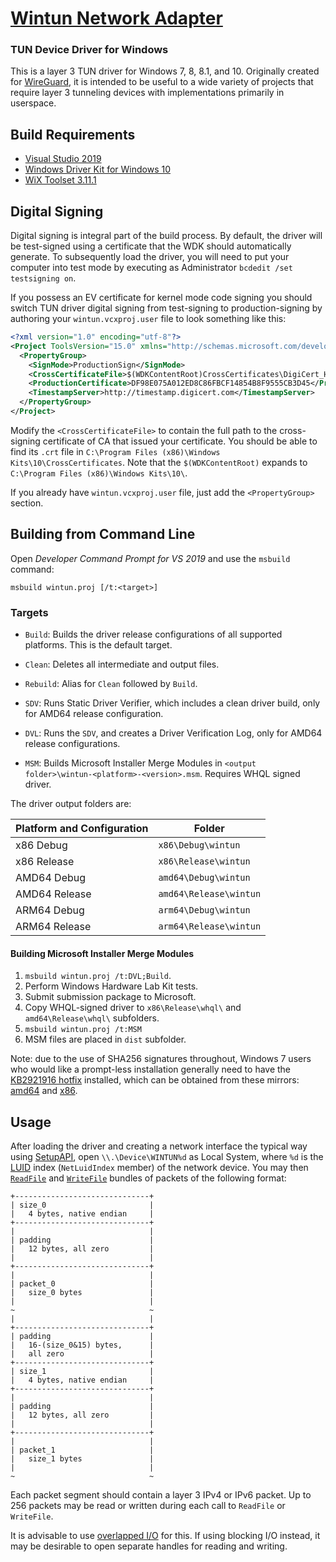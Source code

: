# [Wintun Network Adapter](https://www.wintun.net/)
### TUN Device Driver for Windows

This is a layer 3 TUN driver for Windows 7, 8, 8.1, and 10. Originally created for [WireGuard](https://www.wireguard.com/), it is intended to be useful to a wide variety of projects that require layer 3 tunneling devices with implementations primarily in userspace.

## Build Requirements

- [Visual Studio 2019](https://visualstudio.microsoft.com/downloads/)
- [Windows Driver Kit for Windows 10](https://docs.microsoft.com/en-us/windows-hardware/drivers/download-the-wdk)
- [WiX Toolset 3.11.1](http://wixtoolset.org/releases/)


## Digital Signing

Digital signing is integral part of the build process. By default, the driver will be test-signed using a certificate that the WDK should automatically generate. To subsequently load the driver, you will need to put your computer into test mode by executing as Administrator `bcdedit /set testsigning on`.

If you possess an EV certificate for kernel mode code signing you should switch TUN driver digital signing from test-signing to production-signing by authoring your `wintun.vcxproj.user` file to look something like this:

```xml
<?xml version="1.0" encoding="utf-8"?>
<Project ToolsVersion="15.0" xmlns="http://schemas.microsoft.com/developer/msbuild/2003">
  <PropertyGroup>
    <SignMode>ProductionSign</SignMode>
    <CrossCertificateFile>$(WDKContentRoot)CrossCertificates\DigiCert_High_Assurance_EV_Root_CA.crt</CrossCertificateFile>
    <ProductionCertificate>DF98E075A012ED8C86FBCF14854B8F9555CB3D45</ProductionCertificate>
    <TimestampServer>http://timestamp.digicert.com</TimestampServer>
  </PropertyGroup>
</Project>
```

Modify the `<CrossCertificateFile>` to contain the full path to the cross-signing certificate of CA that issued your certificate. You should be able to find its `.crt` file in `C:\Program Files (x86)\Windows Kits\10\CrossCertificates`. Note that the `$(WDKContentRoot)` expands to `C:\Program Files (x86)\Windows Kits\10\`.

If you already have `wintun.vcxproj.user` file, just add the `<PropertyGroup>` section.


## Building from Command Line

Open _Developer Command Prompt for VS 2019_ and use the `msbuild` command:

```
msbuild wintun.proj [/t:<target>]
```

### Targets

  - `Build`: Builds the driver release configurations of all supported platforms. This is the default target.

  - `Clean`: Deletes all intermediate and output files.

  - `Rebuild`: Alias for `Clean` followed by `Build`.

  - `SDV`: Runs Static Driver Verifier, which includes a clean driver build, only for AMD64 release configuration.

  - `DVL`: Runs the `SDV`, and creates a Driver Verification Log, only for AMD64 release configurations.

  - `MSM`: Builds Microsoft Installer Merge Modules in `<output folder>\wintun-<platform>-<version>.msm`. Requires WHQL signed driver.

The driver output folders are:

Platform and Configuration | Folder
-------------------------- | --------------------
x86 Debug                  | `x86\Debug\wintun`
x86 Release                | `x86\Release\wintun`
AMD64 Debug                | `amd64\Debug\wintun`
AMD64 Release              | `amd64\Release\wintun`
ARM64 Debug                | `arm64\Debug\wintun`
ARM64 Release              | `arm64\Release\wintun`

#### Building Microsoft Installer Merge Modules

1. `msbuild wintun.proj /t:DVL;Build`.
2. Perform Windows Hardware Lab Kit tests.
3. Submit submission package to Microsoft.
4. Copy WHQL-signed driver to `x86\Release\whql\` and `amd64\Release\whql\` subfolders.
5. `msbuild wintun.proj /t:MSM`
6. MSM files are placed in `dist` subfolder.

Note: due to the use of SHA256 signatures throughout, Windows 7 users who would like a prompt-less installation generally need to have the [KB2921916 hotfix](https://support.microsoft.com/en-us/help/2921916/the-untrusted-publisher-dialog-box-appears-when-you-install-a-driver-i) installed, which can be obtained from these mirrors: [amd64](https://download.wireguard.com/windows-toolchain/distfiles/Windows6.1-KB2921916-x64.msu) and [x86](https://download.wireguard.com/windows-toolchain/distfiles/Windows6.1-KB2921916-x86.msu).

## Usage

After loading the driver and creating a network interface the typical way using [SetupAPI](https://docs.microsoft.com/en-us/windows-hardware/drivers/install/setupapi), open `\\.\Device\WINTUN%d` as Local System, where `%d` is the [LUID](https://docs.microsoft.com/en-us/windows/desktop/api/ifdef/ns-ifdef-_net_luid_lh) index (`NetLuidIndex` member) of the network device. You may then [`ReadFile`](https://docs.microsoft.com/en-us/windows/desktop/api/fileapi/nf-fileapi-readfile) and [`WriteFile`](https://docs.microsoft.com/en-us/windows/desktop/api/fileapi/nf-fileapi-writefile) bundles of packets of the following format:

```
+------------------------------+
| size_0                       |
|   4 bytes, native endian     |
+------------------------------+
|                              |
| padding                      |
|   12 bytes, all zero         |
|                              |
+------------------------------+
|                              |
| packet_0                     |
|   size_0 bytes               |
|                              |
~                              ~
|                              |
+------------------------------+
| padding                      |
|   16-(size_0&15) bytes,      |
|   all zero                   |
+------------------------------+
| size_1                       |
|   4 bytes, native endian     |
+------------------------------+
|                              |
| padding                      |
|   12 bytes, all zero         |
|                              |
+------------------------------+
|                              |
| packet_1                     |
|   size_1 bytes               |
|                              |
~                              ~
```

Each packet segment should contain a layer 3 IPv4 or IPv6 packet. Up to 256 packets may be read or written during each call to `ReadFile` or `WriteFile`.

It is advisable to use [overlapped I/O](https://docs.microsoft.com/en-us/windows/desktop/sync/synchronization-and-overlapped-input-and-output) for this. If using blocking I/O instead, it may be desirable to open separate handles for reading and writing.
